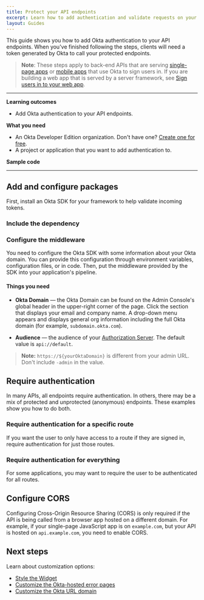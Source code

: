```yaml
---
title: Protect your API endpoints
excerpt: Learn how to add authentication and validate requests on your back-end API endpoints using Okta's APIs and libraries.
layout: Guides
---
```


<StackSelector />

This guide shows you how to add Okta authentication to your API endpoints. When you've finished following the steps, clients will need a token generated by Okta to call your protected endpoints.

> **Note**: These steps apply to back-end APIs that are serving [single-page apps](/docs/guides/sign-into-spa/) or [mobile apps](/docs/guides/sign-into-mobile-app/) that use Okta to sign users in. If you are building a web app that is served by a server framework, see [Sign users in to your web app](/docs/guides/sign-into-web-app/).

---

**Learning outcomes**

* Add Okta authentication to your API endpoints.

**What you need**

* An Okta Developer Edition organization. Don't have one? [Create one for free](https://developer.okta.com/signup).
* A project or application that you want to add authentication to.

**Sample code**

<StackSelector snippet="samplecode" noSelector/>

---

## Add and configure packages

First, install an Okta SDK for your framework to help validate incoming tokens.

### Include the dependency

<StackSelector snippet="independ" noSelector/>

### Configure the middleware

You need to configure the Okta SDK with some information about your Okta domain. You can provide this configuration through environment variables, configuration files, or in code. Then, put the middleware provided by the SDK into your application's pipeline.

#### Things you need

* **Okta Domain** &mdash; the Okta Domain can be found on the Admin Console's global header in the upper-right corner of the page. Click the section that displays your email and company name.  A drop-down menu appears and displays general org information including the full Okta domain (for example, `subdomain.okta.com`).

* **Audience** &mdash; the audience of your [Authorization Server](/docs/guides/customize-authz-server/). The default value is `api://default`.

> **Note:** `https://${yourOktaDomain}` is different from your admin URL. Don't include `-admin` in the value. 

<StackSelector snippet="configmid" noSelector />

## Require authentication

In many APIs, all endpoints require authentication. In others, there may be a mix of protected and unprotected (anonymous) endpoints. These examples show you how to do both.

### Require authentication for a specific route

If you want the user to only have access to a route if they are signed in, require authentication for just those routes.

<StackSelector snippet="reqauthspecific" noSelector />

### Require authentication for everything

For some applications, you may want to require the user to be authenticated for all routes.

<StackSelector snippet="reqautheverything" noSelector />

## Configure CORS

Configuring Cross-Origin Resource Sharing (CORS) is only required if the API is being called from a browser app hosted on a different domain. For example, if your single-page JavaScript app is on `example.com`, but your API is hosted on `api.example.com`, you need to enable CORS.

<StackSelector snippet="configcors" noSelector/>

## Next steps

Learn about customization options:

* [Style the Widget](/docs/guides/custom-widget/)
* [Customize the Okta-hosted error pages](/docs/guides/custom-error-pages/)
* [Customize the Okta URL domain](/docs/guides/custom-url-domain/)